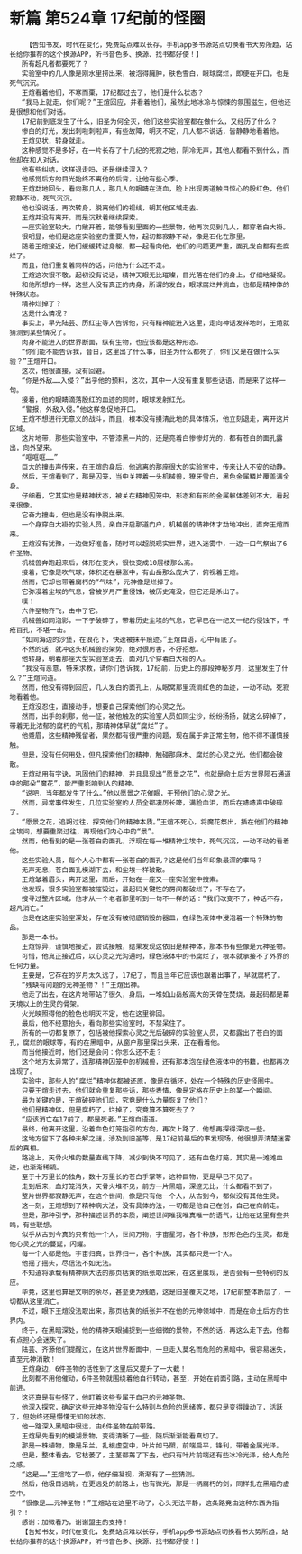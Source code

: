 # 新篇 第524章 17纪前的怪圈
        【告知书友，时代在变化，免费站点难以长存，手机app多书源站点切换看书大势所趋，站长给你推荐的这个换源APP，听书音色多、换源、找书都好使！】
       所有超凡者都要死了？
       实验室中的几人像是刚水里捞出来，被泡得臃肿，肤色雪白，眼球腐烂，即便在开口，也是死气沉沉。
       王煊看着他们，不寒而栗，17纪都过去了，他们是什么状态？
       “我马上就走，你们呢？”王煊回应，并看着他们，虽然此地冰冷与惊悚的氛围滋生，但他还是很想和他们对话。
       17纪前到底发生了什么，旧圣为何全灭，他们这些实验室都在做什么，又经历了什么？
       惨白的灯光，发出刺啦刺啦声，有些故障，明灭不定，几人都不说话，皆静静地看着他。
       王煊见状，转身就走。
       这种感觉不是多好，在一片长存了十几纪的死寂之地，阴冷无声，其他人都看不到什么，而他却在和人对话。
       他有些纠结，这样退走吗，还是继续深入？
       他感觉后方的目光始终不离他的后背，让他有些心季。
       王煊勐地回头，看向那几人，那几人的眼睛在流血，脸上出现两道触目惊心的殷红色，他们寂静不动，死气沉沉。
       他也没说话，再次转身，脱离他们的视线，朝其他区域走去。
       王煊并没有离开，而是沉默着继续探索。
       一座实验室较大，门敞开着，能够看到里面的一些景物，他再次见到几人，都穿着白大褂。
       很明显，他们是这座实验室的重要人物，起初都寂静不动，像是石化在那里。
       随着王煊接近，他们缓缓转过身躯，都一起看向他，他们的问题更严重，面孔发白都有些腐烂了。
       而且，他们重复着同样的话，问他为什么还不走。
       王煊这次很不敬，起初没有说话，精神天眼无比璀璨，目光落在他们的身上，仔细地凝视。
       和他所想的一样，这些人没有真正的肉身，所谓的发白，眼球腐烂并淌血，也都是精神体的特殊状态。
       精神烂掉了？
       这是什么情况？
       事实上，早先陆芸、历红尘等人告诉他，只有精神能进入这里，走向神话发祥地时，王煊就猜测到某些情况了。
       肉身不能进入的世界断面，纵有生物，也应该都是这种形态。
       “你们能不能告诉我，昔日，这里出了什么事，旧圣为什么都死了，你们又是在做什么实验？”王煊开口。
       这次，他很直接，没有回避。
       “你是外敌……入侵？”出乎他的预料，这次，其中一人没有重复那些话语，而是来了这样一句。
       接着，他的眼睛滴落殷红的血迹的同时，眼球发射红光。
       “警报，外敌入侵。”他这样急促地开口。
       王煊不想进行无意义的战斗，而且，根本没有摸清此地的具体情况，他立刻退走，离开这片区域。
       这片地带，那些实验室中，不管漆黑一片的，还是亮着白惨惨灯光的，都有苍白的面孔露出，向外望来。
       “哐哐哐……”
       巨大的撞击声传来，在王煊的身后，他逃离的那座很大的实验室中，传来让人不安的动静。
       然后，王煊看到了，那是囚笼，当中关押着一头机械兽，獠牙雪白，黑色金属鳞片覆盖满全身。
       仔细看，它其实也是精神状态，被关在精神囚笼中，形态和有形的金属躯体差别不大，看起来很像。
       它奋力撞击，但也是没有挣脱出来。
       一个身穿白大褂的实验人员，亲自开启那道门户，机械兽的精神体才勐地冲出，直奔王煊而来。
       王煊没有犹豫，一边做好准备，随时可以超脱现实世界，进入迷雾中，一边一口气祭出了6件圣物。
       机械兽奔跑起来后，体形在变大，很快变成10层楼那么高。
       接着，它像是吹气球，体积还在暴涨中，有山岳那么庞大了，俯视着王煊。
       然而，它却也带着腐朽的“气味”，元神像是烂掉了。
       它弥漫着尘埃的气息，曾被岁月严重侵蚀，被历史淹没，但它还是杀出了。
       噗！
       六件圣物齐飞，击中了它。
       机械兽如同泡影，一下子破碎了，带着历史尘埃的气息，它早已在一纪又一纪的侵蚀下，千疮百孔，不堪一击。
       “如同海边的沙堡，在浪花下，快速被抹平痕迹。”王煊自语，心中有底了。
       不然的话，就冲这头机械兽的架势，绝对很厉害，不好招惹。
       他转身，朝着那座大型实验室走去，面对几个穿着白大褂的人。
       “我没有恶意，特来求教，请你们告诉我，17纪前，历史上的那段神秘岁月，这里发生了什么？”王煊问道。
       然而，他没有得到回应，几人发白的面孔上，从眼窝那里流淌红色的血迹，一动不动，死寂地看着他。
       王煊没忍住，直接动手，想要自己探索他们的心灵之光。
       然而，出手的刹那，他一怔，被他触及的实验室人员如同尘沙，纷纷扬扬，就这么碎掉了，带着无比浓郁的腐朽的气机，那精神体早就“腐烂”了。
       他蹙眉，这些精神残留者，果然都有很严重的问题，现在属于非正常生物，他不得不谨慎接触。
       但是，没有任何用处，但凡探索他们的精神，触碰那麻木、腐烂的心灵之光，他们都会破散。
       王煊动用有字诀，巩固他们的精神，并且具现出“愿景之花”，也就是命土后方世界陨石通道中的那朵“魔花”，能严重影响到人的精神。
       “说吧，当年都发生了什么。”他以愿景之花催眠，干预他们的心灵之光。
       然而，异常事件发生，几位实验室的人员全都凄厉长嚎，满脸血泪，而后在哧哧声中破碎了。
       “愿景之花，追朔过往，探究他们的精神本质。”王煊不死心，将魔花祭出，插在他们的精神尘埃间，想要重聚过往，再现他们内心中的“景”。
       然而，他看到的是一张苍白的面孔，浮现在每一堆精神尘埃中，死气沉沉，一动不动的看着他。
       这些实验人员，每个人心中都有一张苍白的面孔？这是他们当年印象最深的事吗？
       无声无息，苍白面孔模湖下去，和尘埃一样破散。
       王煊皱着眉头，离开这里，而后，开始在一座又一座实验室中搜索。
       他发现，很多实验室都被摧毁过，最起码关键性的房间都破烂了，不存在了。
       搜寻过整片区域，他才从一个老者那里听到一句不一样的话：“我们改变不了，神话不存，超凡消亡。”
       也是在这座实验室深处，存在没有被彻底销毁的器皿，在绿色液体中浸泡着一个特殊的物品。
       那是一本书。
       王煊惊异，谨慎地接近，尝试接触，结果发现这依旧是精神体，那本书有些像是元神圣物。
       可惜，他真正接近后，以心灵之光沟通时，绿色液体中的书腐烂了，根本就承接不了外界的任何力量。
       主要是，它存在的岁月太久远了，17纪了，而且当年它应该也跟着出事了，早就腐朽了。
       “残缺有问题的元神圣物？！”王煊出神。
       他走了出去，在这片地带站了很久，身后，一堆如山岳般高大的天骨在焚烧，最起码都是幕天境以上的生灵的骨架。
       火光映照得他的脸色也明灭不定，他在这里徘回。
       最后，他不经意抬头，看向那些实验室时，不禁呆住了。
       所有的一切都复原了，包括被他探索心灵之光后破碎的实验室人员，又都露出了苍白的面孔，腐烂的眼球等，有的在黑暗中，从窗户那里探出头来，正在看着他。
       而当他接近时，他们还是会问：你怎么还不走？
       这个地方太异常了，连那精神囚笼中的机械兽，还有那本泡在绿色液体中的书籍，也都再次出现了。
       实验中，那些人的“腐烂”精神体都被还原，像是在循环，处在一个特殊的历史怪圈中。
       只要王煊走过去，他们就会重复那些话，那些表情，像是定格在历史上的某一个瞬间。
       最为关键的是，王煊破碎他们后，究竟是什么力量恢复了他们？
       他们是精神体，但是腐朽了，烂掉了，究竟算不算死去了？
       “应该消亡在17前了，都是死者。”王煊自语道。
       最终，他离开这里，沿着血色灯笼指引的方向，再次上路了，他想再探得深远一些。
       这地方留下了各种未解之谜，涉及到旧圣等，是17纪前最后的事发现场，他很想弄清楚迷雾后的真相。
       路途上，天骨火堆的数量直线下降，减少到快不可见了，还有血色灯笼，其实是一滩滩血迹，也渐渐稀疏。
       至于十万里长的独角，数十万里长的苍白手掌等，这种巨物，更是早已不见了。
       走到后来，血灯笼消失，天骨火堆不见，前方一片黑暗，深邃无比，什么都看不到了。
       整片世界都寂静无声，在这个世间，像是只有他一个人，从古到今，都似没有其他生灵。
       这一刻，王煊想到了精神病大法，没有具体的法，一切都是他自己在创，自己在向前走。
       但是，那种引子，那种描述世界的本质，阐述世间唯我唯真唯一的语气，让他在这里有些共鸣，有些联想。
       似乎从古到今真的只有他一个人，世间万物，宇宙星河，各个种族，形形色色的生灵，都是他心灵之光的蔓延，闪耀。
       每一个人都是他，宇宙归真，世界归一，各个种族，其实都只是一个人。
       他摇了摇头，尽信法不如无法。
       不知道将承载有精神病大法的那页枯黄的纸张取出来，在这里展现，是否会有一些特别的反应。
       毕竟，这里也算是文明的余尽，甚至更为残酷，这是旧圣覆灭之地，17纪前整体断层了，一切都从这里消亡。
       不过，眼下王煊没法取出来，那页枯黄的纸张并不在他的元神领域中，而是在命土后方的世界内。
       终于，在黑暗深处，他的精神天眼捕捉到一些细微的景物，不然的话，再这么走下去，他都有点担心会迷失了。
       陆芸、齐源他们提醒过，在这片世界断面中，一旦走入莫名而危险的黑暗中，很容易迷失，直至元神消散！
       王煊身边，6件圣物的活性到了这里后又提升了一大截！
       此刻都不用他催动，6件圣物就围绕着他自行转动，甚至，开始在前面引路，主动在黑暗中前进。
       这还真是有些怪了，他盯着这些专属于自己的元神圣物。
       他深入探究，确定这些元神圣物没有什么特别与危险的思绪等，都只是变得躁动了，活跃了，但始终还是懵懂无知的状态。
       他一路深入黑暗中很远，由6件圣物在前带路。
       王煊早先看到的模湖景物，变得清晰了一些，随后渐渐能看真切了。
       那是一株植物，像是吊兰，扎根虚空中，叶片如马槊，前端扁平，锋利，带着金属光泽。
       但是，整体看去，它枯萎了，主茎都蔫了下去，也只有叶片前端还有些冰冷光泽，给人危险之感。
       “这是……”王煊吃了一惊，他仔细凝视，渐渐有了一些猜测。
       然后，他极目远眺，在更远处的前路上，也有微光，那是一柄腐朽的剑，同样扎在黑暗的虚空中。
       “很像是……元神圣物！”王煊站在这里不动了，心头无法平静，这条路竟由这种东西为指引？！
       感谢：加微看乃，谢谢盟主的支持！
       【告知书友，时代在变化，免费站点难以长存，手机app多书源站点切换看书大势所趋，站长给你推荐的这个换源APP，听书音色多、换源、找书都好使！】